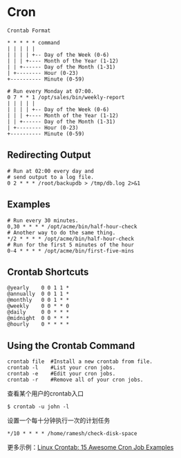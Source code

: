 # Cron

```text
Crontab Format

* * * * * command
| | | | |
| | | | +-- Day of the Week (0-6)
| | | +---- Month of the Year (1-12)
| | +------ Day of the Month (1-31)
| +-------- Hour (0-23)
+---------- Minute (0-59)

# Run every Monday at 07:00.
0 7 * * 1 /opt/sales/bin/weekly-report
| | | | |
| | | | +-- Day of the Week (0-6)
| | | +---- Month of the Year (1-12)
| | +------ Day of the Month (1-31)
| +-------- Hour (0-23)
+---------- Minute (0-59)
```

## Redirecting Output

```text
# Run at 02:00 every day and
# send output to a log file.
0 2 * * * /root/backupdb > /tmp/db.log 2>&1
```

## Examples

```text
# Run every 30 minutes.
0,30 * * * * /opt/acme/bin/half-hour-check
# Another way to do the same thing.
*/2 * * * * /opt/acme/bin/half-hour-check
# Run for the first 5 minutes of the hour
0-4 * * * * /opt/acme/bin/first-five-mins
```

## Crontab Shortcuts

```text
@yearly    0 0 1 1 *
@annually  0 0 1 1 *
@monthly   0 0 1 * *
@weekly    0 0 * * 0
@daily     0 0 * * *
@midnight  0 0 * * *
@hourly    0 * * * *
```

## Using the Crontab Command

```text
crontab file  #Install a new crontab from file.
crontab -l    #List your cron jobs.
crontab -e    #Edit your cron jobs.
crontab -r    #Remove all of your cron jobs.
```



查看某个用户的crontab入口

```text
$ crontab -u john -l
```

设置一个每十分钟执行一次的计划任务

```text
*/10 * * * * /home/ramesh/check-disk-space
```

更多示例：[Linux Crontab: 15 Awesome Cron Job Examples](http://www.thegeekstuff.com/2009/06/15-practical-crontab-examples/)









